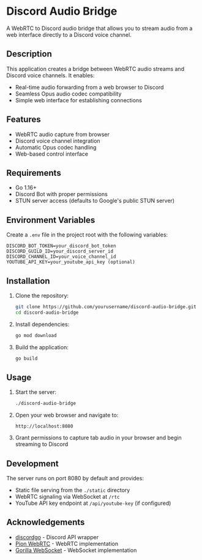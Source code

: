 # Discord Audio Bridge

A WebRTC to Discord audio bridge that allows you to stream audio from a web interface directly to a Discord voice channel.

## Description

This application creates a bridge between WebRTC audio streams and Discord voice channels. It enables:

- Real-time audio forwarding from a web browser to Discord
- Seamless Opus audio codec compatibility
- Simple web interface for establishing connections

## Features

- WebRTC audio capture from browser
- Discord voice channel integration
- Automatic Opus codec handling
- Web-based control interface

## Requirements

- Go 1.16+
- Discord Bot with proper permissions
- STUN server access (defaults to Google's public STUN server)

## Environment Variables

Create a `.env` file in the project root with the following variables:

```
DISCORD_BOT_TOKEN=your_discord_bot_token
DISCORD_GUILD_ID=your_discord_server_id
DISCORD_CHANNEL_ID=your_voice_channel_id
YOUTUBE_API_KEY=your_youtube_api_key (optional)
```

## Installation

1. Clone the repository:

   ```bash
   git clone https://github.com/yourusername/discord-audio-bridge.git
   cd discord-audio-bridge
   ```

2. Install dependencies:

   ```bash
   go mod download
   ```

3. Build the application:
   ```bash
   go build
   ```

## Usage

1. Start the server:

   ```bash
   ./discord-audio-bridge
   ```

2. Open your web browser and navigate to:

   ```
   http://localhost:8080
   ```

3. Grant permissions to capture tab audio in your browser and begin streaming to Discord

## Development

The server runs on port 8080 by default and provides:

- Static file serving from the `./static` directory
- WebRTC signaling via WebSocket at `/rtc`
- YouTube API key endpoint at `/api/youtube-key` (if configured)

## Acknowledgements

- [discordgo](https://github.com/bwmarrin/discordgo) - Discord API wrapper
- [Pion WebRTC](https://github.com/pion/webrtc) - WebRTC implementation
- [Gorilla WebSocket](https://github.com/gorilla/websocket) - WebSocket implementation
